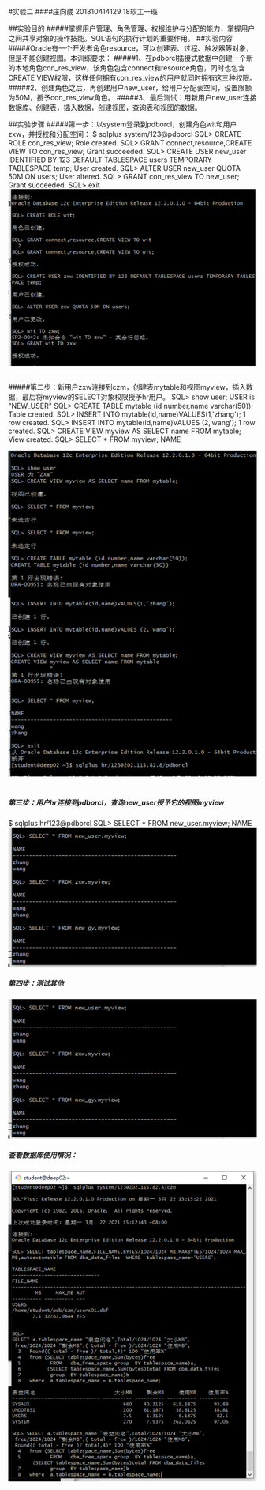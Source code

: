 
#实验二
####庄向崴 201810414129 18软工一班

##实验目的
#####掌握用户管理、角色管理、权根维护与分配的能力，掌握用户之间共享对象的操作技能。SQL语句的执行计划的重要作用。
##实验内容
#####Oracle有一个开发者角色resource，可以创建表、过程、触发器等对象，但是不能创建视图。本训练要求：
#####1、在pdborcl插接式数据中创建一个新的本地角色con_res_view，该角色包含connect和resource角色，同时也包含CREATE VIEW权限，这样任何拥有con_res_view的用户就同时拥有这三种权限。
#####2、创建角色之后，再创建用户new_user，给用户分配表空间，设置限额为50M，授予con_res_view角色。
#####3、最后测试：用新用户new_user连接数据库、创建表，插入数据，创建视图，查询表和视图的数据。


##实验步骤
#####第一步：以system登录到pdborcl，创建角色wit和用户zxw，并授权和分配空间：
$ sqlplus system/123@pdborcl
SQL> CREATE ROLE con_res_view;
Role created.
SQL> GRANT connect,resource,CREATE VIEW TO con_res_view;
Grant succeeded.
SQL> CREATE USER new_user IDENTIFIED BY 123 DEFAULT TABLESPACE users TEMPORARY TABLESPACE temp;
User created.
SQL> ALTER USER new_user QUOTA 50M ON users;
User altered.
SQL> GRANT con_res_view TO new_user;
Grant succeeded.
SQL> exit
![查询1结果](p1.png)


##
#####第二步：新用户zxw连接到czm，创建表mytable和视图myview，插入数据，最后将myview的SELECT对象权限授予hr用户。
SQL> show user;
USER is "NEW_USER"
SQL> CREATE TABLE mytable (id number,name varchar(50));
Table created.
SQL> INSERT INTO mytable(id,name)VALUES(1,'zhang');
1 row created.
SQL> INSERT INTO mytable(id,name)VALUES (2,'wang');
1 row created.
SQL> CREATE VIEW myview AS SELECT name FROM mytable;
View created.
SQL> SELECT * FROM myview;
NAME

![查询1结果](p2.png)
#

##### 第三步：用户hr连接到pdborcl，查询new_user授予它的视图myview
$ sqlplus hr/123@pdborcl
SQL> SELECT * FROM new_user.myview;
NAME
![查询1结果](p3.png)

##### 第四步：测试其他
![查询1结果](p3.png)

##### 查看数据库使用情况：
![查询1结果](p4.png)